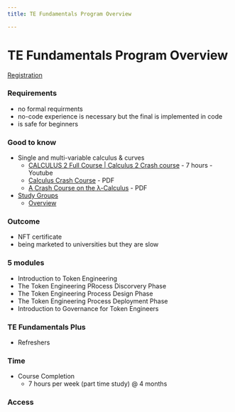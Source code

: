 ```yaml
---
title: TE Fundamentals Program Overview

---
```


# TE Fundamentals Program Overview

[Registration](https://forms.gle/QEUQwryyp3crYv8g9)

### Requirements
- no formal requirments
- no-code experience is necessary but the final is implemented in code
- is safe for beginners

### Good to know
- Single and multi-variable calculus & curves
    - [CALCULUS 2 Full Course | Calculus 2 Crash course](https://www.youtube.com/watch?v=c09Cd6U5N0o) - 7 hours - Youtube
    - [Calculus Crash Course](https://docs.google.com/viewer?a=v&pid=sites&srcid=Zy5oYXlzY2lzZC5uZXR8Z2FyZG5lcnN1bml2ZXJzZXxneDo2MzljNTA5YTU0YzZjN2Jh) - PDF
    - [A Crash Course on the λ-Calculus](https://web.ecs.syr.edu/~royer/types/slides/01lambdaCalc.pdf) - PDF
- [Study Groups](https://te-academy.notion.site/TE-Fundamentals-Study-Groups-f804dba0577e44578f56c853c20cc91d)
    - [Overview](https://te-academy.notion.site/TE-Fundamentals-Study-Groups-f804dba0577e44578f56c853c20cc91d)

### Outcome
- NFT certificate
- being marketed to universities but they are slow

### 5 modules
- Introduction to Token Engineering
- The Token Engineering PRocess Discorvery Phase
- The Token Engineering Process Design Phase
- The Token Engineering Process Deployment Phase
- Introduction to Governance for Token Engineers

### TE Fundamentals Plus
- Refreshers

### Time
- Course Completion
    - 7 hours per week (part time study) @ 4 months

### Access
